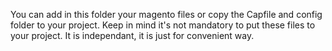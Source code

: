 You can add in this folder your magento files or copy the Capfile and config folder to your project. Keep in mind it's not mandatory to put these files to your project. It is independant, it is just for convenient way.
